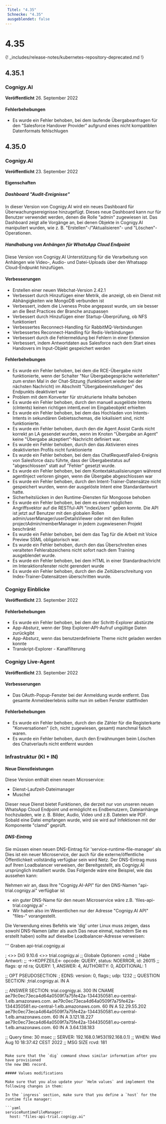 ```yaml
---
 Titel: "4.35" 
 Schnecke: "4.35" 
 ausgeblendet: false 
---
```

# 4.35

{! _includes/release-notes/kubernetes-repository-deprecated.md !}

## 4.35.1

### Cognigy.AI

**Veröffentlicht** 26. September 2022

#### Fehlerbehebungen

- Es wurde ein Fehler behoben, bei dem laufende Übergabeanfragen für den "Salesforce Handover Provider" aufgrund eines nicht kompatiblen Datenformats fehlschlugen

## 4.35.0

### Cognigy.AI

**Veröffentlicht** 23. September 2022

#### Eigenschaften

##### Dashboard "Audit-Ereignisse"

In dieser Version von Cognigy.AI wird ein neues Dashboard für Überwachungsereignisse hinzugefügt. Dieses neue Dashboard kann nur für Benutzer verwendet werden, denen die Rolle "admin" zugewiesen ist. Das Dashboard zeigt alle Vorgänge an, bei denen Objekte in Cognigy.AI manipuliert wurden, wie z. B. "Erstellen"-/"Aktualisieren"- und "Löschen"-Operationen.

##### Handhabung von Anhängen für WhatsApp Cloud Endpoint

Diese Version von Cognigy.AI Unterstützung für die Verarbeitung von Anhängen wie Video-, Audio- und Datei-Uploads über den Whatsapp Cloud-Endpunkt hinzufügen.

#### Verbesserungen

- Erstellen einer neuen Webchat-Version 2.42.1
- Verbessert durch Hinzufügen einer Metrik, die anzeigt, ob ein Dienst mit Abhängigkeiten wie MongoDB verbunden ist
- Verbessert, indem die Liveness Probe angepasst wurde, um sie besser an die Best Practices der Branche anzupassen
- Verbessert durch Hinzufügen einer Startup-Überprüfung, ob NFS funktioniert
- Verbessertes Reconnect-Handling für RabbitMQ-Verbindungen
- Verbessertes Reconnect-Handling für Redis-Verbindungen
- Verbessert durch die Fehlermeldung bei Fehlern in einer Extension
- Verbessert, indem Antwortdaten aus Salesforce nach dem Start eines Handovers im Input-Objekt gespeichert werden

#### Fehlerbehebungen

- Es wurde ein Fehler behoben, bei dem die RCE-Übergabe nicht funktionierte, wenn der Schalter "Nur Übergabegespräche weiterleiten" zum ersten Mal in der Chat-Sitzung (funktioniert wieder bei der nächsten Nachricht) im Abschnitt "Übergabeeinstellungen" des Endpunkts deaktiviert war
- Problem mit dem Konverter für strukturierte Inhalte behoben
- Es wurde ein Fehler behoben, durch den manuell ausgelöste Intents (cIntents) keinen richtigen intentLevel im Eingabeobjekt erhielten
- Es wurde ein Fehler behoben, bei dem das Hochladen von Intents-Intents in sekundären Gebietsschemas, die lokalisiert sind, nicht funktionierte.
- Es wurde ein Fehler behoben, durch den die Agent Assist Cards nicht korrekt an LA gesendet wurden, wenn im Knoten "Übergabe an Agent" keine "Übergabe akzeptiert"-Nachricht definiert war.
- Es wurde ein Fehler behoben, durch den das Aktivieren eines deaktivierten Profils nicht funktionierte
- Es wurde ein Fehler behoben, bei dem das ChatRequestFailed-Ereignis von Salesforce dazu führte, dass der Übergabestatus auf "abgeschlossen" statt auf "Fehler" gesetzt wurde.
- Es wurde ein Fehler behoben, bei dem Kontextaktualisierungen während agentInject verloren gingen, wenn die Übergabe abgeschlossen war
- Es wurde ein Fehler behoben, durch den Intent-Trainer-Datensätze nicht gespeichert wurden, wenn der ausgelöste Intent eine Standardantwort hatte.
- Sicherheitslücken in den Runtime-Diensten für Mongoose behoben
- Es wurde ein Fehler behoben, bei dem es einen möglichen Angriffsvektor auf die RESTful-API "indexUsers" geben konnte. Die API ist jetzt auf Benutzer mit den globalen Rollen admin/userManager/userDetailsViewer oder mit den Rollen projectAdmin/memberManager in jedem zugewiesenen Projekt beschränkt
- Es wurde ein Fehler behoben, bei dem <speak> das Tag für die Arbeit mit Voice Preview SSML obligatorisch war.
- Es wurde ein Fehler behoben, durch den das Überschreiten eines veralteten Fehlerabzeichens nicht sofort nach dem Training ausgeblendet wurde.
- Es wurde ein Fehler behoben, bei dem HTML in einer Standardnachricht im Interaktionsfenster nicht gerendert wurde
- Es wurde ein Fehler behoben, durch den die Zeitüberschreitung von Index-Trainer-Datensätzen überschritten wurde.

### Cognigy Einblicke

**Veröffentlicht** 23. September 2022

#### Fehlerbehebungen

- Es wurde ein Fehler behoben, bei dem der Schritt-Explorer abstürzte
- App-Absturz, wenn der Step Explorer-API-Aufruf ungültige Daten zurückgibt
- App-Absturz, wenn das benutzerdefinierte Theme nicht geladen werden konnte
- Transkript-Explorer - Kanalfilterung

### Cognigy Live-Agent

**Veröffentlicht** 23. September 2022

#### Verbesserungen

- Das OAuth-Popup-Fenster bei der Anmeldung wurde entfernt. Das gesamte Anmeldeerlebnis sollte nun im selben Fenster stattfinden

#### Fehlerbehebungen

- Es wurde ein Fehler behoben, durch den die Zähler für die Registerkarte "Konversationen" (ich, nicht zugewiesen, gesamt) manchmal falsch waren.
- Es wurde ein Fehler behoben, durch den Erwähnungen beim Löschen des Chatverlaufs nicht entfernt wurden

### Infrastruktur (KI + IN)

#### Neue Dienstleistungen

Diese Version enthält einen neuen Microservice:

- Dienst-Laufzeit-Dateimanager
- Muschel

Dieser neue Dienst bietet Funktionen, die derzeit nur von unseren neuen
WhatsApp Cloud Endpoint und ermöglicht es Endbenutzern, Dateianhänge hochzuladen, wie z. B.
Bilder, Audio, Video und z.B. Dateien wie PDF. Sobald eine Datei empfangen wurde, wird sie
wird auf Infektionen mit der Komponente "clamd" geprüft.

##### DNS-Eintrag

Sie müssen einen neuen DNS-Eintrag für 'service-runtime-file-manager' als
Dies ist ein neuer Microservice, der auch für die externe/öffentliche Öffentlichkeit vollständig verfügbar sein wird
Netz. Der DNS-Eintrag muss auf Ihren Loadbalancer verweisen, der
Bereitgestellt, als Cognigy.AI ursprünglich installiert wurde. Das Folgende wäre eine
Beispiel, wie das aussehen kann:

Nehmen wir an, dass Ihre "Cognigy.AI-API" für den DNS-Namen "api-trial.cognigy.ai" verfügbar ist

- ein guter DNS-Name für den neuen Microservice wäre z.B. 'files-api-trial.cognigy.ai' -
- Wir haben also im Wesentlichen nur der Adresse "Cognigy.AI API" "files-" vorangestellt.

Die Verwendung eines Befehls wie 'dig' unter Linux muss zeigen, dass sowohl DNS-Namen (alter als auch
Das neue einmal, nachdem Sie es erstellt haben) sollte auf dieselbe Loadbalancer-Adresse verweisen:

'''
Graben api-trial.cognigy.ai

; <>> DiG 9.10.6 <>> trial.cognigy.ai
;; Globale Optionen: +cmd
;; Habe Antwort:
;; ->>KOPFZEILE<- opcode: QUERY, status: NOERROR, id: 26015
;; flags: qr rd ra; QUERY: 1, ANSWER: 4, AUTHORITY: 0, ADDITIONAL: 1

;; OPT PSEUDOSECTION:
; EDNS: version: 0, flags:; udp: 1232
;; QUESTION SECTION:
;trial.cognigy.ai.              IN      A

;; ANSWER SECTION:
trial.cognigy.ai.       300     IN      CNAME   ae79c0ec73eca4d64a0509f7a75fe42a-1344350581.eu-central-1.elb.amazonaws.com.
ae79c0ec73eca4d64a0509f7a75fe42a-1344350581.eu-central-1.elb.amazonaws.com. 60 IN A 52.29.55.202
ae79c0ec73eca4d64a0509f7a75fe42a-1344350581.eu-central-1.elb.amazonaws.com. 60 IN A 3.121.18.227
ae79c0ec73eca4d64a0509f7a75fe42a-1344350581.eu-central-1.elb.amazonaws.com. 60 IN A 3.64.138.183

;; Query time: 30 msec
;; SERVER: 192.168.0.1#53(192.168.0.1)
;; WHEN: Wed Aug 10 18:37:42 CEST 2022
;; MSG SIZE  rcvd: 181
```

Make sure that the `dig` command shows similar information after you have provisioned
the new DNS record.

##### Values modifications

Make sure that you also update your `Helm values` and implement the following changes in them:

In the `ingress` section, make sure that you define a `host` for the runtime file manager:

```yaml
serviceRuntimeFileManager:
  host: "files-api-trial.cognigy.ai"
```
</speak>